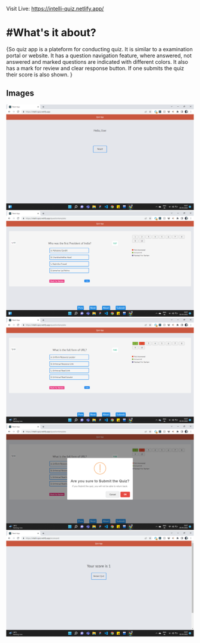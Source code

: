 Visit Live: https://intelli-quiz.netlify.app/

# #What's it about?

{So quiz app is a plateform for conducting quiz. It is similar to a examination portal or website. It has a question navigation feature, where answered, not answered and marked questions are indicated with different colors. It also has a mark for review and clear response button. If one submits the quiz their score is also shown. }

## Images

![](quiz-app-screenshots/Screenshot%20(715).png)
![](quiz-app-screenshots/Screenshot%20(716).png)
![](quiz-app-screenshots/Screenshot%20(718).png)
![](quiz-app-screenshots/Screenshot%20(719).png)
![](quiz-app-screenshots/Screenshot%20(720).png)
